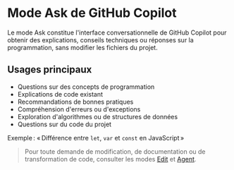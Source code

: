 # Mode Ask de GitHub Copilot

Le mode Ask constitue l'interface conversationnelle de GitHub Copilot pour obtenir des explications, conseils techniques ou réponses sur la programmation, sans modifier les fichiers du projet.

## Usages principaux

- Questions sur des concepts de programmation
- Explications de code existant
- Recommandations de bonnes pratiques
- Compréhension d'erreurs ou d'exceptions
- Exploration d'algorithmes ou de structures de données
- Questions sur du code du projet

Exemple : « Différence entre `let`, `var` et `const` en JavaScript »

> Pour toute demande de modification, de documentation ou de transformation de code, consulter les modes [Edit](./mode-edit.md) et [Agent](./mode-agent.md).
